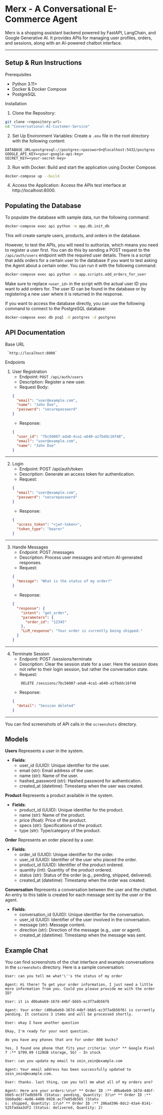 # Merx - A Conversational E-Commerce Agent

Merx is a shopping assistant backend powered by FastAPI, LangChain, and Google Generative AI. It provides APIs for managing user profiles, orders, and sessions, along with an AI-powered chatbot interface.

---

## Setup & Run Instructions

Prerequisites

- Python 3.11+
- Docker & Docker Compose
- PostgreSQL

Installation

1. Clone the Repository:

```bash
git clone <repository-url>
cd "Conversational-AI-Customer-Service"
```

2. Set Up Environment Variables:
   Create a `.env` file in the root directory with the following content:

```env
DATABASE_URL=postgresql://postgres:<password>@localhost:5432/postgres
GOOGLE_API_KEY=<your-google-api-key>
SECRET_KEY=<your-secret-key>
```

3. Run with Docker:
   Build and start the application using Docker Compose:

```bash
docker-compose up --build
```

4. Access the Application:
   Access the APIs test interface at http://localhost:8000.

## Populating the Database

To populate the database with sample data, run the following command:

```bash
docker-compose exec api python -m app.db.init_db
```

This will create sample users, products, and orders in the database.

However, to test the APIs, you will need to authorize, which means you need to register a user first. You can do this by sending a POST request to the `/api/auth/users` endpoint with the required user details.
There is a script that adds orders for a certain user to the database if you want to test asking the Agent about a certain order. You can run it with the following command:

```bash
docker-compose exec api python -m app.scripts.add_orders_for_user
```

Make sure to replace `<user_id>` in the script with the actual user ID you want to add orders for. The user ID can be found in the database or by registering a new user where it is returned in the response.

If you want to access the database directly, you can use the following command to connect to the PostgreSQL database:

```bash
docker-compose exec db psql -U postgres -d postgres
```

## API Documentation

Base URL

```
 `http://localhost:8000`
```

Endpoints

1. User Registration
   - Endpoint: `POST /api/auth/users`
   - Description: Register a new user.
   - Request Body:
   ```json
   {
     "email": "user@example.com",
     "name": "John Doe",
     "password": "securepassword"
   }
   ```
   - Response:
   ```json
   {
     "user_id": "7bc56007-ada0-4ca1-a640-a1fbddc16f48",
     "email": "user@example.com",
     "name": "John Doe"
   }
   ```

---

2. Login
   - Endpoint: POST /api/auth/token
   - Description: Generate an access token for authentication.
   - Request:
   ```json
   {
     "email": "user@example.com",
     "password": "securepassword"
   }
   ```
   - Response:
   ```json
   {
     "access_token": "<jwt-token>",
     "token_type": "bearer"
   }
   ```

---

3. Handle Messages
   - Endpoint: POST /messages
   - Description: Process user messages and return AI-generated responses.
   - Request:
   ```json
   {
     "message": "What is the status of my order?"
   }
   ```
   - Response:
   ```json
   {
     "response": {
       "intent": "get_order",
       "parameters": {
         "order_id": "12345"
       },
       "LLM_response": "Your order is currently being shipped."
     }
   }
   ```

---

4. Terminate Session
   - Endpoint: POST /sessions/terminate
   - Description: Clear the session state for a user. Here the session does not refer to their login session, but rather the conversation state.
   - Request:
   ```
       DELETE /sessions/7bc56007-ada0-4ca1-a640-a1fbddc16f48
   ```
   - Response:
   ```json
   {
     "detail": "Session deleted"
   }
   ```

---

You can find screenshots of API calls in the `screenshots` directory.

## Models
**Users**
Represents a user in the system.

- **Fields**:
    - user_id (UUID): Unique identifier for the user.
    - email (str): Email address of the user.
    - name (str): Name of the user.
    - hashed_password (str): Hashed password for authentication.
    - created_at (datetime): Timestamp when the user was created.

**Product**
Represents a product available in the system.

- **Fields**:
    - product_id (UUID): Unique identifier for the product.
    - name (str): Name of the product.
    - price (float): Price of the product.
    - specs (str): Specifications of the product.
    - type (str): Type/category of the product.

**Order**
Represents an order placed by a user.

- **Fields**:
    - order_id (UUID): Unique identifier for the order.
    - user_id (UUID): Identifier of the user who placed the order.
    - product_id (UUID): Identifier of the product ordered.
    - quantity (int): Quantity of the product ordered.
    - status (str): Status of the order (e.g., pending, shipped, delivered).
    - created_at (datetime): Timestamp when the order was created.

**Conversation**
Represents a conversation between the user and the chatbot. An entry to this table is created for each message sent by the user or the agent.

- **Fields**:
    - conversation_id (UUID): Unique identifier for the conversation.
    - user_id (UUID): Identifier of the user involved in the conversation.
    - message (str): Message content.
    - direction (str): Direction of the message (e.g., user or agent).
    - created_at (datetime): Timestamp when the message was sent.

## Example Chat

You can find screenshots of the chat interface and example conversations in the `screenshots` directory.
Here is a sample conversation:

```plaintext
User: can you tell me what'\''s the status of my order
```

```plaintext
Agent: Hi there! To get your order information, I just need a little more information from you. Could you please provide me with the order ID?
```

```plaintext
User: it is d0ba6eb9-167d-44bf-bbb5-ec3f7adb56f6
```

```plaintext
Agent: Your order (d0ba6eb9-167d-44bf-bbb5-ec3f7adb56f6) is currently pending. It contains 3 items and will be processed shortly.
```

```plaintext
User: okay I have another question
```

```plaintext
Okay, I'm ready for your next question.
```

```plaintext
do you have any phones that are for under 800 bucks?
```

```plaintext
Yes, I found one phone that fits your criteria: \n\n* ** Google Pixel 7 :** $799.99 (128GB storage, 5G) - In stock
```

```plaintext
User: can you update my email to zein_zein@example.com
```

```plaintext
Agent: Your email address has been successfully updated to zein_zein@example.com.
```

```plaintext
User: thanks. last thing, can you tell me what all of my orders are?
```

```plaintext
Agent: Here are your orders:\n\n* ** Order ID :** d0ba6eb9-167d-44bf-bbb5-ec3f7adb56f6 (Status: pending, Quantity: 3)\n* ** Order ID :** 5bb0ad8c-4e86-4408-9926-ac77e05db565 (Statu
s: shipped, Quantity: 1)\n* ** Order ID :** 206ad396-8dc2-43a4-8141-525fadaa3df2 (Status: delivered, Quantity: 2)
```
